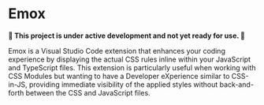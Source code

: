 # Emox

**🚧 This project is under active development and not yet ready for use. 🚧**

Emox is a Visual Studio Code extension that enhances your coding experience by displaying the actual CSS rules inline within your JavaScript and TypeScript files. This extension is particularly useful when working with CSS Modules but wanting to have a Developer eXperience similar to CSS-in-JS, providing immediate visibility of the applied styles without back-and-forth between the CSS and JavaScript files.

